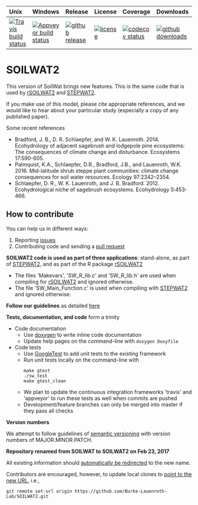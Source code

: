 | Unix | Windows | Release | License | Coverage | Downloads |
| :---- | :---- | :---- | :---- | :---- | :---- |
[ ![Travis build status][1]][2] | [![Appveyor build status][3]][4] | [ ![github release][5]][6] | [![license][7]][8] | [![codecov status][9]][10] | [![github downloads][11]][12] |

[1]: https://travis-ci.org/Burke-Lauenroth-Lab/SOILWAT2.svg?branch=master
[2]: https://travis-ci.org/Burke-Lauenroth-Lab/SOILWAT2
[3]: https://ci.appveyor.com/api/projects/status/noes9lralyjhen3t/branch/master?svg=true
[4]: https://ci.appveyor.com/project/dschlaep/soilwat2/branch/master
[5]: https://img.shields.io/github/release/Burke-Lauenroth-Lab/SOILWAT2.svg?label=current+release
[6]: https://github.com/Burke-Lauenroth-Lab/SOILWAT2/releases
[7]: https://img.shields.io/github/license/Burke-Lauenroth-Lab/SOILWAT2.svg
[8]: https://www.gnu.org/licenses/gpl.html
[9]: https://codecov.io/gh/Burke-Lauenroth-Lab/SOILWAT2/branch/master/graph/badge.svg
[10]: https://codecov.io/gh/Burke-Lauenroth-Lab/SOILWAT2
[11]: https://img.shields.io/github/downloads/Burke-Lauenroth-Lab/SOILWAT2/total.svg
[12]: https://github.com/Burke-Lauenroth-Lab/SOILWAT2


# SOILWAT2

This version of SoilWat brings new features. This is the same
code that is used by [rSOILWAT2](https://github.com/Burke-Lauenroth-Lab/rSOILWAT2) and
[STEPWAT2](https://github.com/Burke-Lauenroth-Lab/STEPWAT2).

If you make use of this model, please cite appropriate references, and we would like to
hear about your particular study (especially a copy of any published paper).


Some recent references

* Bradford, J. B., D. R. Schlaepfer, and W. K. Lauenroth. 2014. Ecohydrology of adjacent
  sagebrush and lodgepole pine ecosystems: The consequences of climate change and
  disturbance. Ecosystems 17:590-605.
* Palmquist, K.A., Schlaepfer, D.R., Bradford, J.B., and Lauenroth, W.K. 2016.
  Mid-latitude shrub steppe plant communities: climate change consequences for soil water
  resources. Ecology 97:2342–2354.
* Schlaepfer, D. R., W. K. Lauenroth, and J. B. Bradford. 2012. Ecohydrological niche of
  sagebrush ecosystems. Ecohydrology 5:453-466.


## How to contribute
You can help us in different ways:

1. Reporting [issues](https://github.com/Burke-Lauenroth-Lab/SOILWAT2/issues)
2. Contributing code and sending a [pull request](https://github.com/Burke-Lauenroth-Lab/SOILWAT2/pulls)

__SOILWAT2 code is used as part of three applications__: stand-alone, as part of [STEPWAT2](https://github.com/Burke-Lauenroth-Lab/STEPWAT2),
and as part of the R package [rSOILWAT2](https://github.com/Burke-Lauenroth-Lab/rSOILWAT2)
* The files 'Makevars', 'SW_R_lib.c' and 'SW_R_lib.h' are used when compiling for
  [rSOILWAT2](https://github.com/Burke-Lauenroth-Lab/rSOILWAT2) and ignored otherwise.
* The file 'SW_Main_Function.c' is used when compiling with
  [STEPWAT2](https://github.com/Burke-Lauenroth-Lab/STEPWAT2) and ignored otherwise.

__Follow our guidelines__ as detailed [here](https://github.com/Burke-Lauenroth-Lab/workflow_guidelines)

__Tests, documentation, and code__ form a trinity
- Code documentation
  * Use [doxygen](http://www.stack.nl/~dimitri/doxygen/) to write inline code documentation
  * Update help pages on the command-line with `doxygen Doxyfile`
- Code tests
  * Use [GoogleTest](https://github.com/google/googletest/blob/master/googletest/docs/Documentation.md)
  to add unit tests to the existing framework
  * Run unit tests locally on the command-line with
    ```
    make gtest
    ./sw_test
    make gtest_clean
    ```
  * We plan to update the continuous integration frameworks 'travis' and 'appveyor' to
    run these tests as well when commits are pushed
  * Development/feature branches can only be merged into master if they pass all checks


__Version numbers__

We attempt to follow guidelines of [semantic versioning](http://semver.org/) with version
numbers of MAJOR.MINOR.PATCH.


__Repository renamed from SOILWAT to SOILWAT2 on Feb 23, 2017__

All existing information should [automatically be redirected](https://help.github.com/articles/renaming-a-repository/) to the new name.

Contributors are encouraged, however, to update local clones to [point to the new URL](https://help.github.com/articles/changing-a-remote-s-url/), i.e.,
```
git remote set-url origin https://github.com/Burke-Lauenroth-Lab/SOILWAT2.git
```
